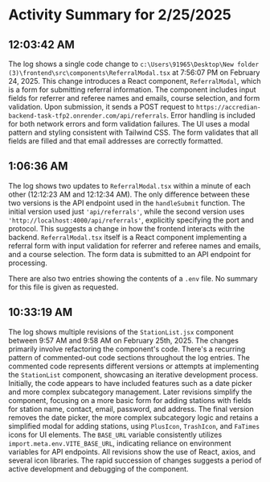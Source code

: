 # Activity Summary for 2/25/2025

## 12:03:42 AM
The log shows a single code change to `c:\Users\91965\Desktop\New folder (3)\frontend\src\components\ReferralModal.tsx` at 7:56:07 PM on February 24, 2025.  This change introduces a React component, `ReferralModal`, which is a form for submitting referral information.  The component includes input fields for referrer and referee names and emails, course selection, and form validation.  Upon submission, it sends a POST request to `https://accredian-backend-task-tfp2.onrender.com/api/referrals`.  Error handling is included for both network errors and form validation failures. The UI uses a modal pattern and styling consistent with Tailwind CSS.  The form validates that all fields are filled and that email addresses are correctly formatted.


## 1:06:36 AM
The log shows two updates to `ReferralModal.tsx` within a minute of each other (12:12:23 AM and 12:12:34 AM).  The only difference between these two versions is the API endpoint used in the `handleSubmit` function. The initial version used just `'api/referrals'`, while the second version uses `'http://localhost:4000/api/referrals'`, explicitly specifying the port and protocol. This suggests a change in how the frontend interacts with the backend.  `ReferralModal.tsx` itself is a React component implementing a referral form with input validation for referrer and referee names and emails, and a course selection. The form data is submitted to an API endpoint for processing.


There are also two entries showing the contents of a `.env` file.  No summary for this file is given as requested.


## 10:33:19 AM
The log shows multiple revisions of the `StationList.jsx` component between 9:57 AM and 9:58 AM on February 25th, 2025.  The changes primarily involve refactoring the component's code.  There's a recurring pattern of commented-out code sections throughout the log entries.  The commented code represents different versions or attempts at implementing the `StationList` component, showcasing an iterative development process.  Initially, the code appears to have included features such as a date picker and more complex subcategory management.  Later revisions simplify the component, focusing on a more basic form for adding stations with fields for station name, contact, email, password, and address. The final version removes the date picker,  the more complex subcategory logic and retains a simplified modal for adding stations, using `PlusIcon`, `TrashIcon`, and `FaTimes` icons for UI elements.  The `BASE_URL` variable consistently utilizes `import.meta.env.VITE_BASE_URL`, indicating reliance on environment variables for API endpoints.  All revisions show the use of React, axios, and several icon libraries.  The rapid succession of changes suggests a period of active development and debugging of the component.
